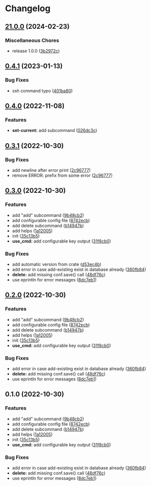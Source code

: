 # Changelog

## [21.0.0](https://github.com/blkgoose/saint-peter/compare/v0.4.1...v21.0.0) (2024-02-23)


### Miscellaneous Chores

* release 1.0.0 ([3b2972c](https://github.com/blkgoose/saint-peter/commit/3b2972cf818a0eba4ec00834e67677b7d318cd32))

## [0.4.1](https://github.com/blkgoose/saint-peter/compare/v0.4.0...v0.4.1) (2023-01-13)


### Bug Fixes

* ssh command typo ([401ba80](https://github.com/blkgoose/saint-peter/commit/401ba80aedbe3cfc960a152c80e441cdaa0b1559))

## [0.4.0](https://github.com/blkgoose/saint-peter/compare/v0.3.1...v0.4.0) (2022-11-08)


### Features

* **set-current:** add subcommand ([026dc3c](https://github.com/blkgoose/saint-peter/commit/026dc3c17c0e58c3d8113ddc42990777cd89670a))

## [0.3.1](https://github.com/blkgoose/saint-peter/compare/v0.3.0...v0.3.1) (2022-10-30)


### Bug Fixes

* add newline after error print ([2c96777](https://github.com/blkgoose/saint-peter/commit/2c96777ef579b6cdfae21f005e9be19074f72b07))
* remove ERROR: prefix from some error ([2c96777](https://github.com/blkgoose/saint-peter/commit/2c96777ef579b6cdfae21f005e9be19074f72b07))

## [0.3.0](https://github.com/blkgoose/saint-peter/compare/v0.2.0...v0.3.0) (2022-10-30)


### Features

* add "add" subcommand ([9b48cb2](https://github.com/blkgoose/saint-peter/commit/9b48cb2bc452bc6a90d57df8cc12bd41e3a9e130))
* add configurable config file ([8742ecb](https://github.com/blkgoose/saint-peter/commit/8742ecb6e626ef8db2c018b6330ee9984ab20e6e))
* add delete subcommand ([b14947b](https://github.com/blkgoose/saint-peter/commit/b14947bdc3333640196d4dcf264f5aac79689914))
* add helps ([1a12005](https://github.com/blkgoose/saint-peter/commit/1a12005beaeee460dda41fb2376502ae451e03ce))
* init ([35c13b5](https://github.com/blkgoose/saint-peter/commit/35c13b5f5e6d7c99e38c6e2a76825f7d8d59212b))
* **use_cmd:** add configurable key output ([31f8cb0](https://github.com/blkgoose/saint-peter/commit/31f8cb0a6d3ac169264827e11816c859e43e5eba))


### Bug Fixes

* add automatic version from crate ([d53ec4b](https://github.com/blkgoose/saint-peter/commit/d53ec4bf87ab4800fe4b44b1ab88528bf0be437d))
* add error in case add-existing exist in database already ([360fb84](https://github.com/blkgoose/saint-peter/commit/360fb84175a4c3d8e81f0a842bfdc726adbd3d14))
* **delete:** add missing conf.save() call ([48df76c](https://github.com/blkgoose/saint-peter/commit/48df76c2ee031db82bb733e01f131e09efab9799))
* use eprintln for error messages ([8dc7eb1](https://github.com/blkgoose/saint-peter/commit/8dc7eb188dd4cec0908e6daddbd13a45624fad1f))

## [0.2.0](https://github.com/blkgoose/saint-peter/compare/v0.1.0...v0.2.0) (2022-10-30)


### Features

* add "add" subcommand ([9b48cb2](https://github.com/blkgoose/saint-peter/commit/9b48cb2bc452bc6a90d57df8cc12bd41e3a9e130))
* add configurable config file ([8742ecb](https://github.com/blkgoose/saint-peter/commit/8742ecb6e626ef8db2c018b6330ee9984ab20e6e))
* add delete subcommand ([b14947b](https://github.com/blkgoose/saint-peter/commit/b14947bdc3333640196d4dcf264f5aac79689914))
* add helps ([1a12005](https://github.com/blkgoose/saint-peter/commit/1a12005beaeee460dda41fb2376502ae451e03ce))
* init ([35c13b5](https://github.com/blkgoose/saint-peter/commit/35c13b5f5e6d7c99e38c6e2a76825f7d8d59212b))
* **use_cmd:** add configurable key output ([31f8cb0](https://github.com/blkgoose/saint-peter/commit/31f8cb0a6d3ac169264827e11816c859e43e5eba))


### Bug Fixes

* add error in case add-existing exist in database already ([360fb84](https://github.com/blkgoose/saint-peter/commit/360fb84175a4c3d8e81f0a842bfdc726adbd3d14))
* **delete:** add missing conf.save() call ([48df76c](https://github.com/blkgoose/saint-peter/commit/48df76c2ee031db82bb733e01f131e09efab9799))
* use eprintln for error messages ([8dc7eb1](https://github.com/blkgoose/saint-peter/commit/8dc7eb188dd4cec0908e6daddbd13a45624fad1f))

## 0.1.0 (2022-10-30)


### Features

* add "add" subcommand ([9b48cb2](https://github.com/blkgoose/saint-peter/commit/9b48cb2bc452bc6a90d57df8cc12bd41e3a9e130))
* add configurable config file ([8742ecb](https://github.com/blkgoose/saint-peter/commit/8742ecb6e626ef8db2c018b6330ee9984ab20e6e))
* add delete subcommand ([b14947b](https://github.com/blkgoose/saint-peter/commit/b14947bdc3333640196d4dcf264f5aac79689914))
* add helps ([1a12005](https://github.com/blkgoose/saint-peter/commit/1a12005beaeee460dda41fb2376502ae451e03ce))
* init ([35c13b5](https://github.com/blkgoose/saint-peter/commit/35c13b5f5e6d7c99e38c6e2a76825f7d8d59212b))
* **use_cmd:** add configurable key output ([31f8cb0](https://github.com/blkgoose/saint-peter/commit/31f8cb0a6d3ac169264827e11816c859e43e5eba))


### Bug Fixes

* add error in case add-existing exist in database already ([360fb84](https://github.com/blkgoose/saint-peter/commit/360fb84175a4c3d8e81f0a842bfdc726adbd3d14))
* **delete:** add missing conf.save() call ([48df76c](https://github.com/blkgoose/saint-peter/commit/48df76c2ee031db82bb733e01f131e09efab9799))
* use eprintln for error messages ([8dc7eb1](https://github.com/blkgoose/saint-peter/commit/8dc7eb188dd4cec0908e6daddbd13a45624fad1f))
